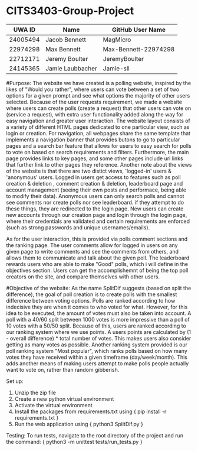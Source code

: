 # CITS3403-Group-Project

| UWA ID   | Name             | GitHub User Name      |
| -------- | ---------------- | --------------------- |
| 24005494 | Jacob Bennett    | MagMicro              |
| 22974298 | Max Bennett      | Max-Bennett-22974298  |
| 22712171 | Jeremy Boulter   | JeremyBoulter         |
| 24145365 | Jamie Laubbacher | Jamie-sll             |

#Purpose:
The website we have created is a polling website, inspired by the likes of "Would you rather", where users can vote between a set of two options for a given prompt and see what options the majority of other users selected. Because of the user requests requirement, we made a website where users can create polls (create a request) that other users can vote on (service a request), with extra user functionality added along the way for easy navigation and greater user interaction. The website layout consists of a variety of different HTML pages dedicated to one particular view, such as login or creation. For navigation, all webpages share the same template that implements a navigation banner that provides butons to go to particular pages and a search bar feature that allows for users to easy search for polls to vote on based on search requirements and filters. Furthermore, the main page provides links to key pages, and some other pages include url links that further link to other pages they reference. Another note about the views of the website is that there are two distict views, 'logged-in' users & 'anonymous' users. Logged in users get access to features such as poll creation & deletion , comment creation & deletion, leaderboard page and account management (seeing their own posts and performace, being able to modify their data). Anonymous users can only search polls and cannot see comments nor create polls nor see leaderboard. if they attempt to do these things, they are redirected to the login page. New users can create new accounts through our creation page and login through the login page, where their credentials are validated and certain requirements are enforced (such as strong passwords and unique usernames/emails).

As for the user interaction, this is provided via polls comment sections and the ranking page. The user comments allow for logged in users on any given page to write comments and see the comments from others, and allows them to communicate and talk about the given poll. The leaderboard rewards users who are able to make "Good" polls, which i will define in the objectives section. Users can get the accomplishemnt of being the top poll creators on the site, and compare themselves with other users.

#Objective of the website:
As the name SplitDif suggests (based on split the difference), the goal of poll creation is to create polls with the smallest difference between voting options. Polls are ranked according to how indecisive they are when it comes to who voted for what. However, for this idea to be executed, the amount of votes must also be taken into account. A poll with a 40/60 split between 1000 votes is more impressive than a poll of 10 votes with a 50/50 split. Because of this, users are ranked according to our ranking system where we use points. A users points are calculated by (1 - overall difference) * total number of votes. This makes users also consider getting as many votes as possible.
Another ranking system provided is our poll ranking system "Most popular", which ranks polls based on how many votes they have received within a given timeframe (day/week/month). This adds another means of making users attempt to make polls people actually want to vote on, rather than random gibberish.

Set up:
1. Unzip the zip file
2. Create a new python virtual environment
3. Activate the virtual environment
4. Install the packages from requirements.txt using { pip install -r requirements.txt }
5. Run the web application using { python3 SplitDif.py }

Testing:
To run tests, navigate to the root directory of the project and run the command:
{ python3 -m unittest tests/run_tests.py }

